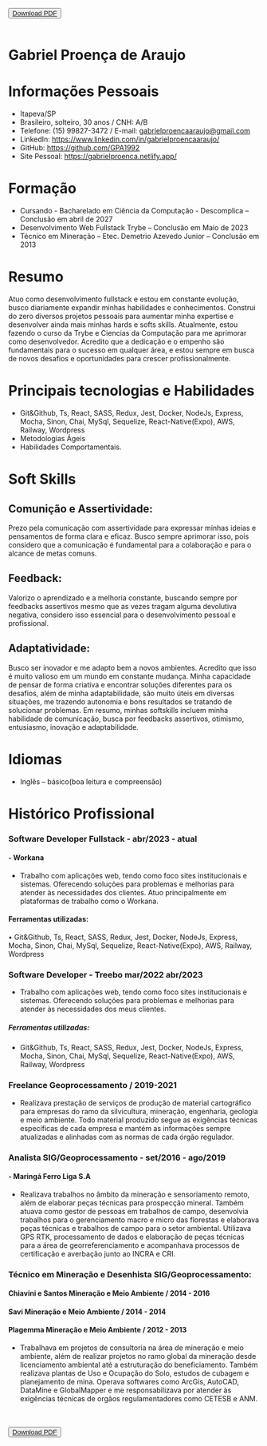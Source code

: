 <button><a href="https://github.com/GPA1992/curriculo-GPA/raw/main/Currículo%20-%20Gabriel%20Araújo%20.pdf">Download PDF</a></button>
</br>
</br>


# Gabriel Proença de Araujo

# Informações Pessoais
- Itapeva/SP
- Brasileiro, solteiro, 30 anos / CNH: A/B
- Telefone: (15) 99827-3472 / E-mail: gabrielproencaaraujo@gmail.com
- LinkedIn: https://www.linkedin.com/in/gabrielproencaaraujo/  
- GitHub: https://github.com/GPA1992 
- Site Pessoal: https://gabrielproenca.netlify.app/

# Formação
- Cursando - Bacharelado em Ciência da Computação - Descomplica – Conclusão em abril de 2027
- Desenvolvimento Web Fullstack Trybe – Conclusão em Maio de 2023
- Técnico em Mineração – Etec. Demetrio Azevedo Junior – Conclusão em 2013

# Resumo
Atuo como desenvolvimento fullstack e estou em constante evolução, busco diariamente expandir minhas habilidades e conhecimentos. Construi do zero diversos projetos pessoais para aumentar minha expertise e desenvolver ainda mais minhas hards e softs skills. Atualmente, estou fazendo o curso da Trybe e Ciencias da Computação para me aprimorar como desenvolvedor. Acredito que a dedicação e o empenho são fundamentais para o sucesso em qualquer área, e estou sempre em busca de novos desafios e oportunidades para crescer profissionalmente.

# Principais tecnologias e Habilidades
- Git&Github,  Ts, React, SASS, Redux, Jest, Docker, NodeJs, Express, Mocha, Sinon, Chai, MySql, Sequelize, React-Native(Expo), AWS, Railway, Wordpress
- Metodologias Ágeis
- Habilidades Comportamentais.

# Soft Skills
## Comunição e Assertividade:
Prezo pela comunicação com assertividade para expressar minhas ideias e pensamentos de forma clara e eficaz. Busco sempre
aprimorar isso, pois considero que a comunicação é fundamental para a colaboração e para o alcance de metas comuns.
## Feedback:
Valorizo o aprendizado e a melhoria constante, buscando sempre por feedbacks assertivos mesmo que as vezes tragam alguma
devolutiva negativa, considero isso essencial para o desenvolvimento pessoal e profissional.
## Adaptatividade:
Busco ser inovador e me adapto bem a novos ambientes. Acredito que isso é muito valioso em um mundo em constante
mudança. Minha capacidade de pensar de forma criativa e encontrar soluções diferentes para os desafios, além de minha
adaptabilidade, são muito úteis em diversas situações, me trazendo autonomia e bons resultados se tratando de solucionar
problemas. Em resumo, minhas softskills incluem minha habilidade de comunicação, busca por feedbacks assertivos,
otimismo, entusiasmo, inovação e adaptabilidade.

# Idiomas
- Inglês – básico(boa leitura e compreensão)

# Histórico Profissional
### Software Developer Fullstack - abr/2023 - atual
#### - Workana
  - Trabalho com aplicações web, tendo como foco sites institucionais e sistemas. Oferecendo soluções para problemas e melhorias para atender às necessidades dos clientes. Atuo principalmente em plataformas de trabalho como o Workana.
#### Ferramentas utilizadas:
  • Git&Github, Ts, React, SASS, Redux, Jest, Docker, NodeJs, Express, Mocha, Sinon, Chai, MySql, Sequelize,
React-Native(Expo), AWS, Railway, Wordpress
### Software Developer - Treebo mar/2022 abr/2023
  - Trabalho com aplicações web, tendo como foco sites institucionais e sistemas. Oferecendo soluções para problemas e
melhorias para atender às necessidades dos meus clientes.
  ##### Ferramentas utilizadas:
  - Git&Github,  Ts, React, SASS, Redux, Jest, Docker, NodeJs, Express, Mocha, Sinon, Chai, MySql, Sequelize, React-Native(Expo), AWS, Railway, Wordpress
### Freelance Geoprocessamento / 2019-2021
  - Realizava prestação de serviços de produção de material cartográfico para empresas do ramo da silvicultura, mineração, engenharia, geologia e meio ambiente. Todo material produzido segue as exigências técnicas específicas de cada empresa e mantém as informações sempre atualizadas e alinhadas com as normas de cada órgão regulador.
### Analista SIG/Geoprocessamento - set/2016 - ago/2019
#### - Maringá Ferro Liga S.A
  - Realizava trabalhos no âmbito da mineração e sensoriamento remoto, além de elaborar peças técnicas para prospecção mineral. Também atuava como gestor de pessoas em trabalhos de campo, desenvolvia trabalhos para o gerenciamento macro e micro das florestas e elaborava peças técnicas e trabalhos de campo para o setor ambiental. Utilizava GPS RTK, processamento de dados e elaboração de peças técnicas para a área de georreferenciamento e acompanhava processos de certificação e averbação junto ao INCRA e CRI.

### Técnico em Mineração e Desenhista SIG/Geoprocessamento:
#### Chiavini e Santos Mineração e Meio Ambiente / 2014 - 2016
#### Savi Mineração e Meio Ambiente  / 2014 - 2014
#### Plagemma Mineração e Meio Ambiente / 2012 - 2013
- Trabalhava em projetos de consultoria na área de mineração e meio ambiente, além de realizar projetos no ramo global da mineração desde licenciamento ambiental até a estruturação do beneficiamento. Também realizava plantas de Uso e Ocupação do Solo, estudos de cubagem e planejamento de mina. Operava softwares como ArcGis, AutoCAD, DataMine e GlobalMapper e me responsabilizava por atender às exigências técnicas de orgãos regulamentadores como CETESB e ANM.

</br>
</br>
<button><a href="https://github.com/GPA1992/curriculo-GPA/raw/main/Curriculo%20-%20Gabriel%20Proen%C3%A7a.pdf">Download PDF</a></button>
